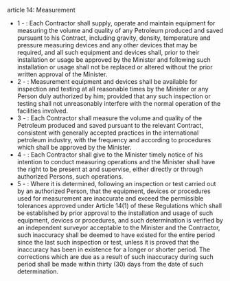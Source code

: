 article 14: Measurement

<ul>
			<li>1 - : Each Contractor shall supply, operate and maintain equipment for measuring the volume and quality of any Petroleum produced and saved pursuant to his Contract, including gravity, density, temperature and pressure measuring devices and any other devices that may be required, and all such equipment and devices shall, prior to their installation or usage be approved by the Minister and following such installation or usage shall not be replaced or altered without the prior written approval of the Minister.<ul>
			</ul></li>			<li>2 - : Measurement equipment and devices shall be available for inspection and testing at all reasonable times by the Minister or any Person duly authorized by him; provided that any such inspection or testing shall not unreasonably interfere with the normal operation of the facilities involved.<ul>
			</ul></li>			<li>3 - : Each Contractor shall measure the volume and quality of the Petroleum produced and saved pursuant to the relevant Contract, consistent with generally accepted practices in the international petroleum industry, with the frequency and according to procedures which shall be approved by the Minister.<ul>
			</ul></li>			<li>4 - : Each Contractor shall give to the Minister timely notice of his intention to conduct measuring operations and the Minister shall have the right to be present at and supervise, either directly or through authorized Persons, such operations.<ul>
			</ul></li>			<li>5 - : Where it is determined, following an inspection or test carried out by an authorized Person, that the equipment, devices or procedures used for measurement are inaccurate and exceed the permissible tolerances approved under Article 14(1) of these Regulations which shall be established by prior approval to the installation and usage of such equipment, devices or procedures, and such determination is verified by an independent surveyor acceptable to the Minister and the Contractor, such inaccuracy shall be deemed to have existed for the entire period since the last such inspection or test, unless it is proved that the inaccuracy has been in existence for a longer or shorter period. The corrections which are due as a result of such inaccuracy during such period shall be made within thirty (30) days from the date of such determination.<ul>
			</ul></li></ul>